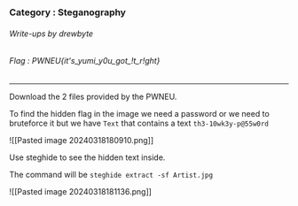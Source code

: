 ### Category : Steganography
###### Write-ups by drewbyte
###### Flag : PWNEU{it's_yumi_y0u_got_!t_r!ght}
---

Download the 2 files provided by the PWNEU.

To find the hidden flag in the image we need a password or we need to bruteforce it but we have ``Text`` that contains a text ``th3-10wk3y-p@55w0rd``

![[Pasted image 20240318180910.png]]

Use steghide to see the hidden text inside.

The command will be ``steghide extract -sf Artist.jpg``

![[Pasted image 20240318181136.png]]

